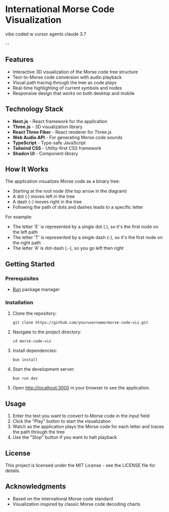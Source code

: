 # International Morse Code Visualization

vibe coded w cursor agents claude 3.7


--

## Features

- Interactive 3D visualization of the Morse code tree structure
- Text-to-Morse code conversion with audio playback
- Visual path tracing through the tree as code plays
- Real-time highlighting of current symbols and nodes
- Responsive design that works on both desktop and mobile

## Technology Stack

- **Next.js** - React framework for the application
- **Three.js** - 3D visualization library
- **React Three Fiber** - React renderer for Three.js
- **Web Audio API** - For generating Morse code sounds
- **TypeScript** - Type-safe JavaScript
- **Tailwind CSS** - Utility-first CSS framework
- **Shadcn UI** - Component library

## How It Works

The application visualizes Morse code as a binary tree:

- Starting at the root node (the top arrow in the diagram)
- A dot (.) moves left in the tree
- A dash (-) moves right in the tree
- Following the path of dots and dashes leads to a specific letter

For example:

- The letter 'E' is represented by a single dot (.), so it's the first node on the left path
- The letter 'T' is represented by a single dash (-), so it's the first node on the right path
- The letter 'A' is dot-dash (.-), so you go left then right

## Getting Started

### Prerequisites

- [Bun](https://bun.sh/) package manager

### Installation

1. Clone the repository:

   ```
   git clone https://github.com/yourusername/morse-code-viz.git
   ```

2. Navigate to the project directory:

   ```
   cd morse-code-viz
   ```

3. Install dependencies:

   ```
   bun install
   ```

4. Start the development server:

   ```
   bun run dev
   ```

5. Open [http://localhost:3000](http://localhost:3000) in your browser to see the application.

## Usage

1. Enter the text you want to convert to Morse code in the input field
2. Click the "Play" button to start the visualization
3. Watch as the application plays the Morse code for each letter and traces the path through the tree
4. Use the "Stop" button if you want to halt playback

## License

This project is licensed under the MIT License - see the LICENSE file for details.

## Acknowledgments

- Based on the international Morse code standard
- Visualization inspired by classic Morse code decoding charts
